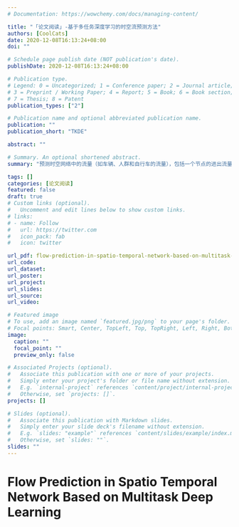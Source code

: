 ```yaml
---
# Documentation: https://wowchemy.com/docs/managing-content/

title: "「论文阅读」-基于多任务深度学习的时空流预测方法"
authors: [CoolCats]
date: 2020-12-08T16:13:24+08:00
doi: ""

# Schedule page publish date (NOT publication's date).
publishDate: 2020-12-08T16:13:24+08:00

# Publication type.
# Legend: 0 = Uncategorized; 1 = Conference paper; 2 = Journal article;
# 3 = Preprint / Working Paper; 4 = Report; 5 = Book; 6 = Book section;
# 7 = Thesis; 8 = Patent
publication_types: ["2"]

# Publication name and optional abbreviated publication name.
publication: ""
publication_short: "TKDE"

abstract: ""

# Summary. An optional shortened abstract.
summary: "预测时空网络中的流量（如车辆、人群和自行车的流量），包括一个节点的进出流量和不同节点之间的转换，在交通系统中起着重要作用。然而，这是一个非常具有挑战性的问题，受多种复杂因素的影响，如不同地点之间的空间相关性，不同时间间隔之间的时间相关性，以及外部因素（如事件和天气）。此外，节点上的流量（称为节点流）和节点之间的过渡（边缘流）相互影响。为了解决这些问题，我们提出了一个多任务深度学习框架，同时预测整个时空网络的节点流和边缘流。基于全卷积网络，我们的方法设计了两个复杂的模型，分别用于预测节点流和边缘流。这两个模型通过耦合它们的中间层的潜伏表征来连接，并一起训练。外部因素也通过门控融合机制整合到框架中。在边缘流预测模型中，我们采用了一个嵌入组件来处理节点之间的稀疏过渡。我们基于北京和纽约市的出租车数据对我们的方法进行了评估。实验结果表明，我们的方法具有超越ConvLSTM、CNN和Markov Random Field等11种基准的优势。"

tags: []
categories: [论文阅读]
featured: false
draft: true
# Custom links (optional).
#   Uncomment and edit lines below to show custom links.
# links:
# - name: Follow
#   url: https://twitter.com
#   icon_pack: fab
#   icon: twitter

url_pdf: flow-prediction-in-spatio-temporal-network-based-on-multitask-deep-learning.pdf
url_code:
url_dataset:
url_poster:
url_project:
url_slides:
url_source:
url_video:

# Featured image
# To use, add an image named `featured.jpg/png` to your page's folder. 
# Focal points: Smart, Center, TopLeft, Top, TopRight, Left, Right, BottomLeft, Bottom, BottomRight.
image:
  caption: ""
  focal_point: ""
  preview_only: false

# Associated Projects (optional).
#   Associate this publication with one or more of your projects.
#   Simply enter your project's folder or file name without extension.
#   E.g. `internal-project` references `content/project/internal-project/index.md`.
#   Otherwise, set `projects: []`.
projects: []

# Slides (optional).
#   Associate this publication with Markdown slides.
#   Simply enter your slide deck's filename without extension.
#   E.g. `slides: "example"` references `content/slides/example/index.md`.
#   Otherwise, set `slides: ""`.
slides: ""
---
```

# Flow Prediction in Spatio Temporal Network Based on Multitask Deep Learning
